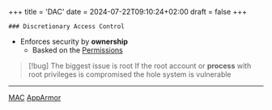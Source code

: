 +++
title = 'DAC'
date = 2024-07-22T09:10:24+02:00
draft = false
+++

    ### Discretionary Access Control

- Enforces security by **ownership**
	-  Basked on the [Permissions](/obisdian_ntoes/notes_obsidian/Linux/Permissions.md)

>[!bug] The biggest issue is root 
>If  the root account or **process** with root privileges 
>is compromised the hole system is vulnerable


---
[MAC](/MAC.md)
[AppArmor](/AppArmor.md)